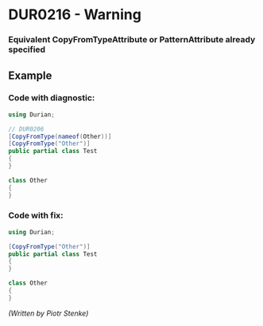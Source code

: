 # DUR0216 - Warning
### Equivalent CopyFromTypeAttribute or PatternAttribute already specified

## Example

### Code with diagnostic:

```csharp
using Durian;

// DUR0206
[CopyFromType(nameof(Other))]
[CopyFromType("Other")]
public partial class Test
{
}

class Other
{
}

```

### Code with fix:

```csharp
using Durian;

[CopyFromType("Other")]
public partial class Test
{
}

class Other
{
}

```

*\(Written by Piotr Stenke\)*